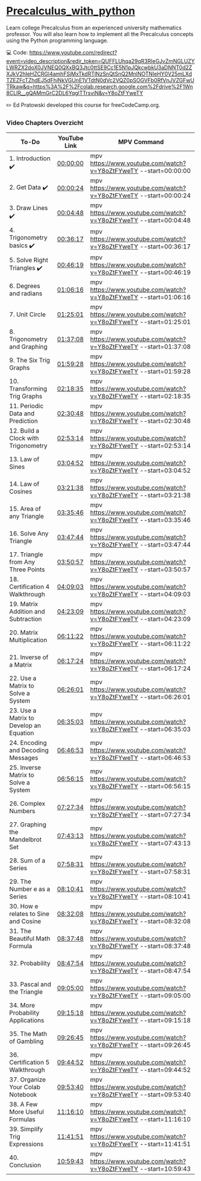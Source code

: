 # [Precalculus_with_python]([https://www.youtube.com/watch?v=Y8oZtFYweTY])

Learn college Precalculus from an experienced university mathematics professor. You will also learn how to implement all the Precalculus concepts using the Python programming language.

💻 Code: https://www.youtube.com/redirect?event=video_description&redir_token=QUFFLUhqa29qR3RIeGJvZmNGLUZYLWRZX2doX0JVNEQ0QXxBQ3Jtc0ttSE9Cc1E5N1pJQkcwbkU3aDNNT0d2ZXJkV2hIeHZCRGl4amhFSjMxTkdRTlNzSnQtSnQ2MnlNOTNIeHY0V25mLXdTZEZFcTZhdEJ5dFhiNkVGUnE1VTdtN0dVc2VQZ0pSOGVFb0RfVnJVZGFwUTRkaw&q=https%3A%2F%2Fcolab.research.google.com%2Fdrive%2F1Wn8CLlR__gQAMmGrC2DL6YqglTTrsviN&v=Y8oZtFYweTY

✏️ Ed Pratowski developed this course for freeCodeCamp.org. 

### Video Chapters Overzicht

 To-Do | YouTube Link  | MPV Command |
|-------|--------------|-------------|
|  1. Introduction ✔️| [00:00:00](https://www.youtube.com/watch?v=Y8oZtFYweTY&t=0) | mpv https://www.youtube.com/watch?v=Y8oZtFYweTY --start=00:00:00 |
|  2. Get Data ✔️| [00:00:24](https://www.youtube.com/watch?v=Y8oZtFYweTY&t=24) | mpv https://www.youtube.com/watch?v=Y8oZtFYweTY --start=00:00:24 |
|  3. Draw Lines ✔️| [00:04:48](https://www.youtube.com/watch?v=Y8oZtFYweTY&t=288) | mpv https://www.youtube.com/watch?v=Y8oZtFYweTY --start=00:04:48 |
|  4. Trigonometry basics ✔️| [00:36:17](https://www.youtube.com/watch?v=Y8oZtFYweTY&t=2177) | mpv https://www.youtube.com/watch?v=Y8oZtFYweTY --start=00:36:17 |
|  5. Solve Right Triangles ✔️| [00:46:19](https://www.youtube.com/watch?v=Y8oZtFYweTY&t=2779) | mpv https://www.youtube.com/watch?v=Y8oZtFYweTY --start=00:46:19 |
|  6. Degrees and radians | [01:06:16](https://www.youtube.com/watch?v=Y8oZtFYweTY&t=3976) | mpv https://www.youtube.com/watch?v=Y8oZtFYweTY --start=01:06:16 |
|  7. Unit Circle | [01:25:01](https://www.youtube.com/watch?v=Y8oZtFYweTY&t=5101) | mpv https://www.youtube.com/watch?v=Y8oZtFYweTY --start=01:25:01 |
|  8. Trigonometry and Graphing | [01:37:08](https://www.youtube.com/watch?v=Y8oZtFYweTY&t=5828) | mpv https://www.youtube.com/watch?v=Y8oZtFYweTY --start=01:37:08 |
|  9. The Six Trig Graphs | [01:59:28](https://www.youtube.com/watch?v=Y8oZtFYweTY&t=7168) | mpv https://www.youtube.com/watch?v=Y8oZtFYweTY --start=01:59:28 |
|  10. Transforming Trig Graphs | [02:18:35](https://www.youtube.com/watch?v=Y8oZtFYweTY&t=8315) | mpv https://www.youtube.com/watch?v=Y8oZtFYweTY --start=02:18:35 |
|  11. Periodic Data and Prediction | [02:30:48](https://www.youtube.com/watch?v=Y8oZtFYweTY&t=9048) | mpv https://www.youtube.com/watch?v=Y8oZtFYweTY --start=02:30:48 |
|  12. Build a Clock with Trigonometry | [02:53:14](https://www.youtube.com/watch?v=Y8oZtFYweTY&t=10394) | mpv https://www.youtube.com/watch?v=Y8oZtFYweTY --start=02:53:14 |
|  13. Law of Sines | [03:04:52](https://www.youtube.com/watch?v=Y8oZtFYweTY&t=11092) | mpv https://www.youtube.com/watch?v=Y8oZtFYweTY --start=03:04:52 |
|  14. Law of Cosines | [03:21:38](https://www.youtube.com/watch?v=Y8oZtFYweTY&t=12098) | mpv https://www.youtube.com/watch?v=Y8oZtFYweTY --start=03:21:38 |
|  15. Area of any Triangle | [03:35:46](https://www.youtube.com/watch?v=Y8oZtFYweTY&t=12946) | mpv https://www.youtube.com/watch?v=Y8oZtFYweTY --start=03:35:46 |
|  16. Solve Any Triangle | [03:47:44](https://www.youtube.com/watch?v=Y8oZtFYweTY&t=13664) | mpv https://www.youtube.com/watch?v=Y8oZtFYweTY --start=03:47:44 |
|  17. Triangle from Any Three Points | [03:50:57](https://www.youtube.com/watch?v=Y8oZtFYweTY&t=13857) | mpv https://www.youtube.com/watch?v=Y8oZtFYweTY --start=03:50:57 |
|  18. Certification 4 Walkthrough | [04:09:03](https://www.youtube.com/watch?v=Y8oZtFYweTY&t=14943) | mpv https://www.youtube.com/watch?v=Y8oZtFYweTY --start=04:09:03 |
|  19. Matrix Addition and Subtraction | [04:23:09](https://www.youtube.com/watch?v=Y8oZtFYweTY&t=15789) | mpv https://www.youtube.com/watch?v=Y8oZtFYweTY --start=04:23:09 |
|  20. Matrix Multiplication | [06:11:22](https://www.youtube.com/watch?v=Y8oZtFYweTY&t=22282) | mpv https://www.youtube.com/watch?v=Y8oZtFYweTY --start=06:11:22 |
|  21. Inverse of a Matrix | [06:17:24](https://www.youtube.com/watch?v=Y8oZtFYweTY&t=22644) | mpv https://www.youtube.com/watch?v=Y8oZtFYweTY --start=06:17:24 |
|  22. Use a Matrix to Solve a System | [06:26:01](https://www.youtube.com/watch?v=Y8oZtFYweTY&t=23161) | mpv https://www.youtube.com/watch?v=Y8oZtFYweTY --start=06:26:01 |
|  23. Use a Matrix to Develop an Equation | [06:35:03](https://www.youtube.com/watch?v=Y8oZtFYweTY&t=23703) | mpv https://www.youtube.com/watch?v=Y8oZtFYweTY --start=06:35:03 |
|  24. Encoding and Decoding Messages | [06:46:53](https://www.youtube.com/watch?v=Y8oZtFYweTY&t=24413) | mpv https://www.youtube.com/watch?v=Y8oZtFYweTY --start=06:46:53 |
|  25. Inverse Matrix to Solve a System | [06:56:15](https://www.youtube.com/watch?v=Y8oZtFYweTY&t=24975) | mpv https://www.youtube.com/watch?v=Y8oZtFYweTY --start=06:56:15 |
|  26. Complex Numbers | [07:27:34](https://www.youtube.com/watch?v=Y8oZtFYweTY&t=26854) | mpv https://www.youtube.com/watch?v=Y8oZtFYweTY --start=07:27:34 |
|  27. Graphing the Mandelbrot Set | [07:43:13](https://www.youtube.com/watch?v=Y8oZtFYweTY&t=27833) | mpv https://www.youtube.com/watch?v=Y8oZtFYweTY --start=07:43:13 |
|  28. Sum of a Series | [07:58:31](https://www.youtube.com/watch?v=Y8oZtFYweTY&t=28711) | mpv https://www.youtube.com/watch?v=Y8oZtFYweTY --start=07:58:31 |
|  29. The Number e as a Series | [08:10:41](https://www.youtube.com/watch?v=Y8oZtFYweTY&t=29441) | mpv https://www.youtube.com/watch?v=Y8oZtFYweTY --start=08:10:41 |
|  30. How e relates to Sine and Cosine | [08:32:08](https://www.youtube.com/watch?v=Y8oZtFYweTY&t=30728) | mpv https://www.youtube.com/watch?v=Y8oZtFYweTY --start=08:32:08 |
|  31. The Beautiful Math Formula | [08:37:48](https://www.youtube.com/watch?v=Y8oZtFYweTY&t=31068) | mpv https://www.youtube.com/watch?v=Y8oZtFYweTY --start=08:37:48 |
|  32. Probability | [08:47:54](https://www.youtube.com/watch?v=Y8oZtFYweTY&t=31674) | mpv https://www.youtube.com/watch?v=Y8oZtFYweTY --start=08:47:54 |
|  33. Pascal and the Triangle | [09:05:00](https://www.youtube.com/watch?v=Y8oZtFYweTY&t=32700) | mpv https://www.youtube.com/watch?v=Y8oZtFYweTY --start=09:05:00 |
|  34. More Probability Applications | [09:15:18](https://www.youtube.com/watch?v=Y8oZtFYweTY&t=33318) | mpv https://www.youtube.com/watch?v=Y8oZtFYweTY --start=09:15:18 |
|  35. The Math of Gambling | [09:26:45](https://www.youtube.com/watch?v=Y8oZtFYweTY&t=34005) | mpv https://www.youtube.com/watch?v=Y8oZtFYweTY --start=09:26:45 |
|  36. Certification 5 Walkthrough | [09:44:52](https://www.youtube.com/watch?v=Y8oZtFYweTY&t=35092) | mpv https://www.youtube.com/watch?v=Y8oZtFYweTY --start=09:44:52 |
|  37. Organize Your Colab Notebook | [09:53:40](https://www.youtube.com/watch?v=Y8oZtFYweTY&t=35620) | mpv https://www.youtube.com/watch?v=Y8oZtFYweTY --start=09:53:40 |
|  38. A Few More Useful Formulas | [11:16:10](https://www.youtube.com/watch?v=Y8oZtFYweTY&t=40570) | mpv https://www.youtube.com/watch?v=Y8oZtFYweTY --start=11:16:10 |
|  39. Simplify Trig Expressions | [11:41:51](https://www.youtube.com/watch?v=Y8oZtFYweTY&t=42111) | mpv https://www.youtube.com/watch?v=Y8oZtFYweTY --start=11:41:51 |
|  40. Conclusion | [10:59:43](https://www.youtube.com/watch?v=Y8oZtFYweTY&t=39583) | mpv https://www.youtube.com/watch?v=Y8oZtFYweTY --start=10:59:43 | 